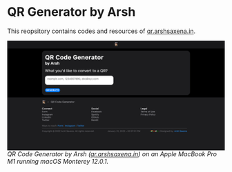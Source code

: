 # QR Generator by Arsh
<p>
  This reopsitory contains codes and resources of <a href="https://qr.arshsaxena.in">qr.arshsaxena.in</a>.
</p>
<img align="center" src="https://raw.githubusercontent.com/arshsaxena/qr/main/repository-readme-resources/imgs/website-screenshot.png"><i>QR Code Generator by Arsh (<a href="https://qr.arshsaxena.in">qr.arshsaxena.in</a>) on an Apple MacBook Pro M1 running macOS Monterey 12.0.1.</i>
